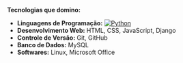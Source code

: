 **Tecnologias que domino:**

* **Linguagens de Programação:** [![Python](https://img.shields.io/badge/Python-3776AB?style=for-the-badge&logo=python&logoColor=white)]()
* **Desenvolvimento Web:** HTML, CSS, JavaScript, Django
* **Controle de Versão:** Git, GitHub
* **Banco de Dados:** MySQL
* **Softwares:** Linux, Microsoft Office
